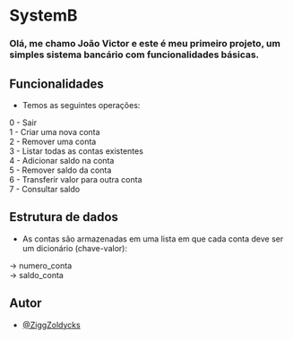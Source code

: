 
# SystemB

### Olá, me chamo João Victor e este é meu primeiro projeto, um simples sistema bancário com funcionalidades básicas.

## Funcionalidades

- Temos as seguintes operações: 

0 - Sair    
1 - Criar uma nova conta    
2 - Remover uma conta   
3 - Listar todas as contas existentes   
4 - Adicionar saldo na conta    
5 - Remover saldo da conta  
6 - Transferir valor para outra conta   
7 - Consultar saldo 

## Estrutura de dados

- As contas são armazenadas em uma lista em que cada conta deve ser um dicionário (chave-valor):

-> numero_conta     
-> saldo_conta  

## Autor    
- [@ZiggZoldycks](https://github.com/ZiggZoldycks)
